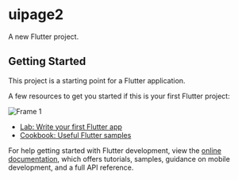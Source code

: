 # uipage2

A new Flutter project.

## Getting Started

This project is a starting point for a Flutter application.

A few resources to get you started if this is your first Flutter project:

![Frame 1](https://github.com/user-attachments/assets/1b641d29-da42-4835-ab92-fa9079af80ae)

- [Lab: Write your first Flutter app](https://docs.flutter.dev/get-started/codelab)
- [Cookbook: Useful Flutter samples](https://docs.flutter.dev/cookbook)

For help getting started with Flutter development, view the
[online documentation](https://docs.flutter.dev/), which offers tutorials,
samples, guidance on mobile development, and a full API reference.
